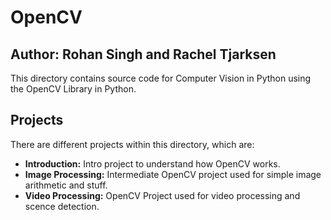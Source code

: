 # OpenCV
## Author: Rohan Singh and Rachel Tjarksen
This directory contains source code for Computer Vision in Python using the OpenCV Library in Python. 

## Projects
There are different projects within this directory, which are:  
  - **Introduction:** Intro project to understand how OpenCV works.  
  - **Image Processing:** Intermediate OpenCV project used for simple image arithmetic and stuff.  
  - **Video Processing:** OpenCV Project used for video processing and scence detection.  
